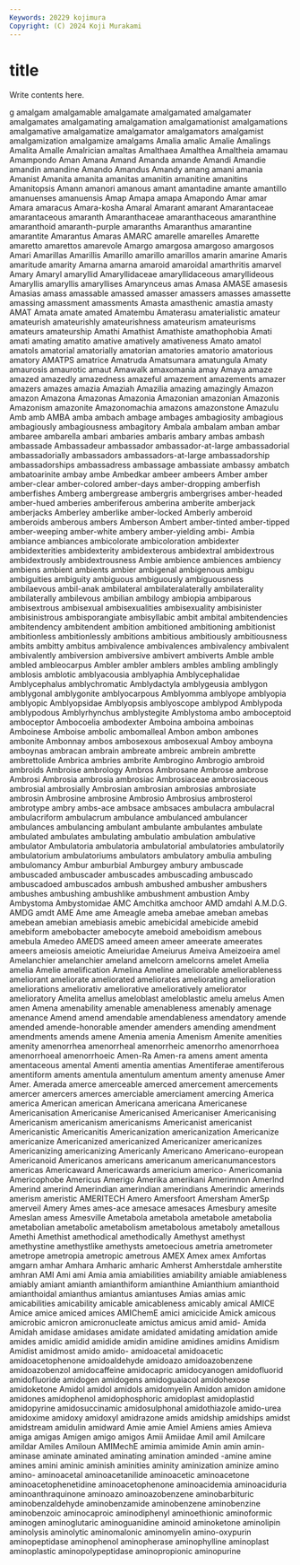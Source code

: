 ```yaml
---
Keywords: 20229 kojimura
Copyright: (C) 2024 Koji Murakami
---
```


# title

Write contents here.



g amalgam amalgamable amalgamate amalgamated amalgamater amalgamates amalgamating
amalgamation amalgamationist amalgamations amalgamative amalgamatize amalgamator amalgamators amalgamist amalgamization amalgamize
amalgams Amalia amalic Amalie Amalings Amalita Amalle Amalrician amaltas Amalthaea
Amalthea Amaltheia amamau Amampondo Aman Amana Amand Amanda amande Amandi
Amandie amandin amandine Amando Amandus Amandy amang amani amania Amanist
Amanita amanita amanitas amanitin amanitine amanitins Amanitopsis Amann amanori amanous
amant amantadine amante amantillo amanuenses amanuensis Amap Amapa amapa Amapondo
Amar amar Amara amaracus Amara-kosha Amaral Amarant amarant Amarantaceae amarantaceous
amaranth Amaranthaceae amaranthaceous amaranthine amaranthoid amaranth-purple amaranths Amaranthus amarantine amarantite
Amarantus Amaras AMARC amarelle amarelles Amarette amaretto amarettos amarevole Amargo
amargosa amargoso amargosos Amari Amarillas Amarillis Amarillo amarillo amarillos amarin
amarine Amaris amaritude amarity Amarna amarna amaroid amaroidal amarthritis amarvel
Amary Amaryl amaryllid Amaryllidaceae amaryllidaceous amaryllideous Amaryllis amaryllis amaryllises Amarynceus
amas Amasa AMASE amasesis Amasias amass amassable amassed amasser amassers
amasses amassette amassing amassment amassments Amasta amasthenic amastia amasty AMAT
Amata amate amated Amatembu Amaterasu amaterialistic amateur amateurish amateurishly amateurishness
amateurism amateurisms amateurs amateurship Amathi Amathist Amathiste amathophobia Amati amati
amating amatito amative amatively amativeness Amato amatol amatols amatorial amatorially
amatorian amatories amatorio amatorious amatory AMATPS amatrice Amatruda Amatsumara amatungula
Amaty amaurosis amaurotic amaut Amawalk amaxomania amay Amaya amaze amazed
amazedly amazedness amazeful amazement amazements amazer amazers amazes amazia Amaziah
Amazilia amazing amazingly Amazon amazon Amazona Amazonas Amazonia Amazonian amazonian
Amazonis Amazonism amazonite Amazonomachia amazons amazonstone Amazulu Amb amb AMBA
amba ambach ambage ambages ambagiosity ambagious ambagiously ambagiousness ambagitory Ambala
ambalam amban ambar ambaree ambarella ambari ambaries ambaris ambary ambas
ambash ambassade Ambassadeur ambassador ambassador-at-large ambassadorial ambassadorially ambassadors ambassadors-at-large ambassadorship
ambassadorships ambassadress ambassage ambassiate ambassy ambatch ambatoarinite ambay ambe Ambedkar
ambeer ambeers Amber amber amber-clear amber-colored amber-days amber-dropping amberfish amberfishes
Amberg ambergrease ambergris ambergrises amber-headed amber-hued amberies amberiferous amberina amberite
amberjack amberjacks Amberley amberlike amber-locked Amberly amberoid amberoids amberous ambers
Amberson Ambert amber-tinted amber-tipped amber-weeping amber-white ambery amber-yielding ambi- Ambia
ambiance ambiances ambicolorate ambicoloration ambidexter ambidexterities ambidexterity ambidexterous ambidextral ambidextrous
ambidextrously ambidextrousness Ambie ambience ambiences ambiency ambiens ambient ambients ambier
ambigenal ambigenous ambigu ambiguities ambiguity ambiguous ambiguously ambiguousness ambilaevous ambil-anak
ambilateral ambilateralaterally ambilaterality ambilaterally ambilevous ambilian ambilogy ambiopia ambiparous ambisextrous
ambisexual ambisexualities ambisexuality ambisinister ambisinistrous ambisporangiate ambisyllabic ambit ambital ambitendencies
ambitendency ambitendent ambition ambitioned ambitioning ambitionist ambitionless ambitionlessly ambitions ambitious
ambitiously ambitiousness ambits ambitty ambitus ambivalence ambivalences ambivalency ambivalent ambivalently
ambiversion ambiversive ambivert ambiverts Amble amble ambled ambleocarpus Ambler ambler
amblers ambles ambling amblingly amblosis amblotic amblyacousia amblyaphia Amblycephalidae Amblycephalus
amblychromatic Amblydactyla amblygeusia amblygon amblygonal amblygonite amblyocarpous Amblyomma amblyope amblyopia
amblyopic Amblyopsidae Amblyopsis amblyoscope amblypod Amblypoda amblypodous Amblyrhynchus amblystegite Amblystoma
ambo amboceptoid amboceptor Ambocoelia ambodexter Amboina amboina amboinas Amboinese Amboise
ambolic ambomalleal Ambon ambon ambones ambonite Ambonnay ambos ambosexous ambosexual
Amboy amboyna amboynas ambracan ambrain ambreate ambreic ambrein ambrette ambrettolide
Ambrica ambries ambrite Ambrogino Ambrogio ambroid ambroids Ambroise ambrology Ambros
Ambrosane Ambrose ambrose Ambrosi Ambrosia ambrosia ambrosiac Ambrosiaceae ambrosiaceous ambrosial
ambrosially Ambrosian ambrosian ambrosias ambrosiate ambrosin Ambrosine ambrosine Ambrosio Ambrosius
ambrosterol ambrotype ambry ambs-ace ambsace ambsaces ambulacra ambulacral ambulacriform ambulacrum
ambulance ambulanced ambulancer ambulances ambulancing ambulant ambulante ambulantes ambulate ambulated
ambulates ambulating ambulatio ambulation ambulative ambulator Ambulatoria ambulatoria ambulatorial ambulatories
ambulatorily ambulatorium ambulatoriums ambulators ambulatory ambulia ambuling ambulomancy Ambur amburbial
Amburgey ambury ambuscade ambuscaded ambuscader ambuscades ambuscading ambuscado ambuscadoed ambuscados
ambush ambushed ambusher ambushers ambushes ambushing ambushlike ambushment ambustion Amby
Ambystoma Ambystomidae AMC Amchitka amchoor AMD amdahl A.M.D.G. AMDG amdt
AME Ame ame Ameagle ameba amebae ameban amebas amebean amebian
amebiasis amebic amebicidal amebicide amebid amebiform amebobacter amebocyte ameboid ameboidism
amebous amebula Amedeo AMEDS ameed ameen ameer ameerate ameerates ameers
ameiosis ameiotic Ameiuridae Ameiurus Ameiva Ameizoeira amel Amelanchier amelanchier ameland
amelcorn amelcorns amelet Amelia amelia Amelie amelification Amelina Ameline ameliorable
ameliorableness ameliorant ameliorate ameliorated ameliorates ameliorating amelioration ameliorations ameliorativ ameliorative
amelioratively ameliorator amelioratory Amelita amellus ameloblast ameloblastic amelu amelus Amen
amen Amena amenability amenable amenableness amenably amenage amenance Amend amend
amendable amendableness amendatory amende amended amende-honorable amender amenders amending amendment
amendments amends amene Amenia amenia Amenism Amenite amenities amenity amenorrhea
amenorrheal amenorrheic amenorrho amenorrhoea amenorrhoeal amenorrhoeic Amen-Ra Amen-ra amens ament
amenta amentaceous amental Amenti amentia amentias Amentiferae amentiferous amentiform aments
amentula amentulum amentum amenty amenuse Amer Amer. Amerada amerce amerceable
amerced amercement amercements amercer amercers amerces amerciable amerciament amercing America
america American american Americana americana Americanese Americanisation Americanise Americanised Americaniser
Americanising Americanism americanism americanisms Americanist americanist Americanistic Americanitis Americanization americanization
Americanize americanize Americanized americanized Americanizer americanizes Americanizing americanizing Americanly Americano
Americano-european Americanoid Americanos americans americanum americanumancestors americas Americaward Americawards americium
americo- Americomania Americophobe Americus Amerigo Amerika amerikani Amerimnon AmerInd Amerind
amerind Amerindian amerindian amerindians Amerindic amerinds amerism ameristic AMERITECH Amero
Amersfoort Amersham AmerSp amerveil Amery Ames ames-ace amesace amesaces Amesbury
amesite Ameslan amess Amesville Ametabola ametabola ametabole ametabolia ametabolian ametabolic
ametabolism ametabolous ametaboly ametallous Amethi Amethist amethodical amethodically Amethyst amethyst
amethystine amethystlike amethysts ametoecious ametria ametrometer ametrope ametropia ametropic ametrous
AMEX Amex amex Amfortas amgarn amhar Amhara Amharic amharic Amherst
Amherstdale amherstite amhran AMI Ami ami Amia amia amiabilities amiability
amiable amiableness amiably amiant amianth amianthiform amianthine Amianthium amianthoid amianthoidal
amianthus amiantus amiantuses Amias amias amic amicabilities amicability amicable amicableness
amicably amical AMICE Amice amice amiced amices AMIChemE amici amicicide
Amick amicous amicrobic amicron amicronucleate amictus amicus amid amid- Amida
Amidah amidase amidases amidate amidated amidating amidation amide amides amidic
amidid amidide amidin amidine amidines amidins Amidism Amidist amidmost amido
amido- amidoacetal amidoacetic amidoacetophenone amidoaldehyde amidoazo amidoazobenzene amidoazobenzol amidocaffeine amidocapric
amidocyanogen amidofluorid amidofluoride amidogen amidogens amidoguaiacol amidohexose amidoketone Amidol amidol
amidols amidomyelin Amidon amidon amidone amidones amidophenol amidophosphoric amidoplast amidoplastid
amidopyrine amidosuccinamic amidosulphonal amidothiazole amido-urea amidoxime amidoxy amidoxyl amidrazone amids
amidship amidships amidst amidstream amidulin amidward Amie amie Amiel Amiens
amies Amieva amiga amigas Amigen amigo amigos Amii Amiidae Amil
amil Amilcare amildar Amiles Amiloun AMIMechE amimia amimide Amin amin
amin- aminase aminate aminated aminating amination aminded -amine amine amines
amini aminic aminish aminities aminity aminization aminize amino amino- aminoacetal
aminoacetanilide aminoacetic aminoacetone aminoacetophenetidine aminoacetophenone aminoacidemia aminoaciduria aminoanthraquinone aminoazo aminoazobenzene
aminobarbituric aminobenzaldehyde aminobenzamide aminobenzene aminobenzine aminobenzoic aminocaproic aminodiphenyl aminoethionic aminoformic
aminogen aminoglutaric aminoguanidine aminoid aminoketone aminolipin aminolysis aminolytic aminomalonic aminomyelin
amino-oxypurin aminopeptidase aminophenol aminopherase aminophylline aminoplast aminoplastic aminopolypeptidase aminopropionic aminopurine
